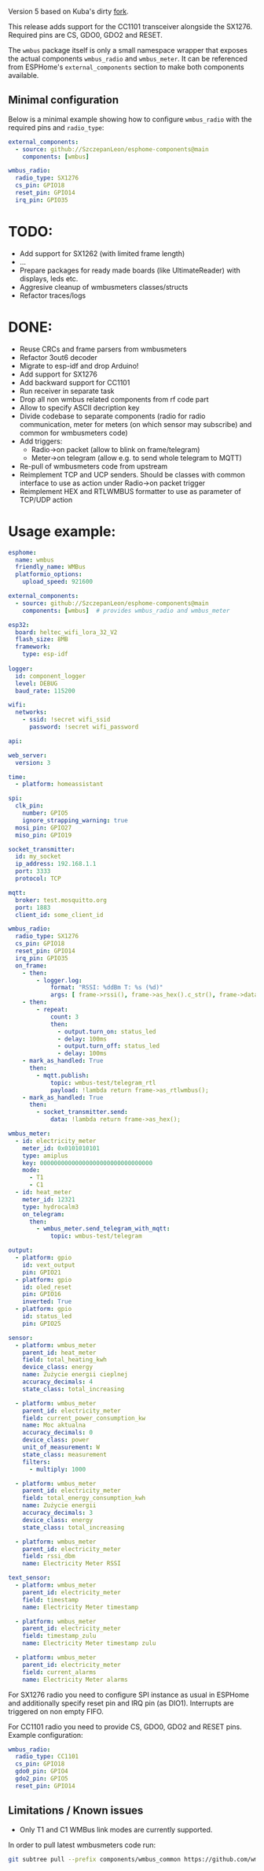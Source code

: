 Version 5 based on Kuba's dirty [fork](https://github.com/IoTLabs-pl/esphome-components).

This release adds support for the CC1101 transceiver alongside the SX1276.
Required pins are CS, GDO0, GDO2 and RESET.

The `wmbus` package itself is only a small namespace wrapper that exposes the
actual components `wmbus_radio` and `wmbus_meter`. It can be referenced from
ESPHome's `external_components` section to make both components available.

## Minimal configuration

Below is a minimal example showing how to configure `wmbus_radio` with the
required pins and `radio_type`:

```yaml
external_components:
  - source: github://SzczepanLeon/esphome-components@main
    components: [wmbus]

wmbus_radio:
  radio_type: SX1276
  cs_pin: GPIO18
  reset_pin: GPIO14
  irq_pin: GPIO35
```


# TODO:
- Add support for SX1262 (with limited frame length)
- ...
- Prepare packages for ready made boards (like UltimateReader) with displays, leds etc.
- Aggresive cleanup of wmbusmeters classes/structs
- Refactor traces/logs

# DONE:
- Reuse CRCs and frame parsers from wmbusmeters
- Refactor 3out6 decoder
- Migrate to esp-idf and drop Arduino!
- Add support for SX1276
- Add backward support for CC1101
- Run receiver in separate task
- Drop all non wmbus related components from rf code part
- Allow to specify ASCII decription key
- Divide codebase to separate components (radio for radio communication, meter for meters (on which sensor may subscribe) and common for wmbusmeters code)
- Add triggers:
  - Radio->on packet (allow to blink on frame/telegram)
  - Meter->on telegram (allow e.g. to send whole telegram to MQTT)
- Re-pull of wmbusmeters code from upstream
- Reimplement TCP and UCP senders. Should be classes with common interface to use as action under Radio->on packet trigger
- Reimplement HEX and RTLWMBUS formatter to use as parameter of TCP/UDP action


# Usage example:
```yaml
esphome:
  name: wmbus
  friendly_name: WMBus
  platformio_options:
    upload_speed: 921600

external_components:
  - source: github://SzczepanLeon/esphome-components@main
    components: [wmbus]  # provides wmbus_radio and wmbus_meter

esp32:
  board: heltec_wifi_lora_32_V2
  flash_size: 8MB
  framework:
    type: esp-idf
  
logger:
  id: component_logger
  level: DEBUG
  baud_rate: 115200

wifi:
  networks:
    - ssid: !secret wifi_ssid
      password: !secret wifi_password

api:

web_server:
  version: 3 

time:
  - platform: homeassistant

spi:
  clk_pin:
    number: GPIO5
    ignore_strapping_warning: true
  mosi_pin: GPIO27
  miso_pin: GPIO19

socket_transmitter:
  id: my_socket
  ip_address: 192.168.1.1
  port: 3333
  protocol: TCP

mqtt:
  broker: test.mosquitto.org
  port: 1883
  client_id: some_client_id

wmbus_radio:
  radio_type: SX1276
  cs_pin: GPIO18
  reset_pin: GPIO14
  irq_pin: GPIO35
  on_frame:
    - then:
        - logger.log:
            format: "RSSI: %ddBm T: %s (%d)"
            args: [ frame->rssi(), frame->as_hex().c_str(), frame->data().size() ]
    - then:
        - repeat:
            count: 3
            then:
              - output.turn_on: status_led
              - delay: 100ms
              - output.turn_off: status_led
              - delay: 100ms
    - mark_as_handled: True
      then:
        - mqtt.publish:
            topic: wmbus-test/telegram_rtl
            payload: !lambda return frame->as_rtlwmbus();
    - mark_as_handled: True
      then:
        - socket_transmitter.send:
            data: !lambda return frame->as_hex();

wmbus_meter:
  - id: electricity_meter
    meter_id: 0x0101010101
    type: amiplus
    key: 00000000000000000000000000000000
    mode: 
      - T1
      - C1
  - id: heat_meter
    meter_id: 12321
    type: hydrocalm3
    on_telegram:
      then:
        - wmbus_meter.send_telegram_with_mqtt:
            topic: wmbus-test/telegram

output:
  - platform: gpio
    id: vext_output
    pin: GPIO21
  - platform: gpio
    id: oled_reset
    pin: GPIO16
    inverted: True
  - platform: gpio
    id: status_led
    pin: GPIO25

sensor:
  - platform: wmbus_meter
    parent_id: heat_meter
    field: total_heating_kwh
    device_class: energy
    name: Zużycie energii cieplnej
    accuracy_decimals: 4
    state_class: total_increasing

  - platform: wmbus_meter
    parent_id: electricity_meter
    field: current_power_consumption_kw
    name: Moc aktualna
    accuracy_decimals: 0
    device_class: power
    unit_of_measurement: W
    state_class: measurement
    filters:
      - multiply: 1000

  - platform: wmbus_meter
    parent_id: electricity_meter
    field: total_energy_consumption_kwh
    name: Zużycie energii
    accuracy_decimals: 3
    device_class: energy
    state_class: total_increasing

  - platform: wmbus_meter
    parent_id: electricity_meter
    field: rssi_dbm
    name: Electricity Meter RSSI

text_sensor:
  - platform: wmbus_meter
    parent_id: electricity_meter
    field: timestamp
    name: Electricity Meter timestamp

  - platform: wmbus_meter
    parent_id: electricity_meter
    field: timestamp_zulu
    name: Electricity Meter timestamp zulu

  - platform: wmbus_meter
    parent_id: electricity_meter
    field: current_alarms
    name: Electricity Meter alarms
```

For SX1276 radio you need to configure SPI instance as usual in ESPHome and additionally specify reset pin and IRQ pin (as DIO1). Interrupts are triggered on non empty FIFO.

For CC1101 radio you need to provide CS, GDO0, GDO2 and RESET pins. Example configuration:

```yaml
wmbus_radio:
  radio_type: CC1101
  cs_pin: GPIO18
  gdo0_pin: GPIO4
  gdo2_pin: GPIO5
  reset_pin: GPIO14
```

## Limitations / Known issues

- Only T1 and C1 WMBus link modes are currently supported.

In order to pull latest wmbusmeters code run:
```bash
git subtree pull --prefix components/wmbus_common https://github.com/wmbusmeters/wmbusmeters.git <REF> --squash
```
